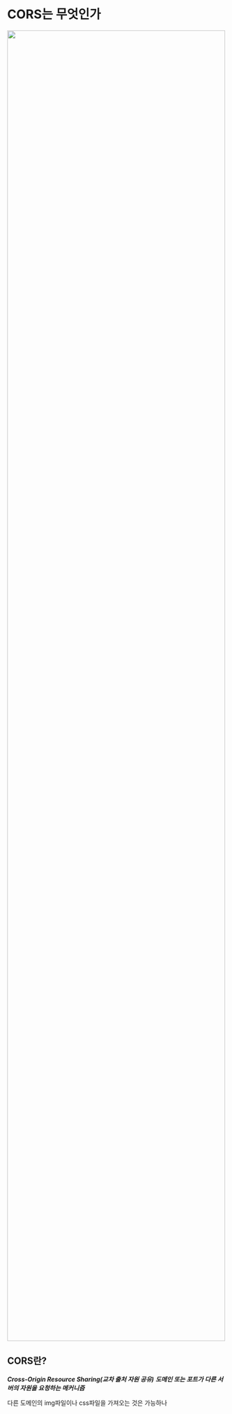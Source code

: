 # CORS는 무엇인가


<img src="https://t1.daumcdn.net/thumb/R720x0/?fname=http://t1.daumcdn.net/brunch/service/user/1pJY/image/OhRUYAA_taKZtLVo5BMCpomOqUo.png" width="500" height="3000/">

 ## CORS란?
 ***Cross-Origin Resource Sharing(교차 출처 자원 공유)***
 ***도메인 또는 포트가 다른 서버의 자원을 요청하는 메커니즘***

다른 도메인의 img파일이나 css파일을 가져오는 것은 가능하나 <script/>로 감싸진 script에서 생성된 Cross-site HTTP Request는 Same-origin policy를 적용받아 Cross-site HTTP Request가 제한된다.

동일 출처로 요청을 보내는 것(Same-origin requests)은 항상 허용되지만 다른 출처로의 요청(Cross-origin requests)은 보안상의 이유로 제한된다는 뜻이다.



- 웹 애플리케이션은 리소스가 자신의 출처(도메인, 프로토콜, 포트)와 다를 때 교차 출처 HTTP 요청을 실행한다
- ***브라우저는 보안상의 이유로, 스크립트에서 시작한 교차 출처 HTTP요청을 제한한다***
ex) domain-a.com ↔domain-b.com 간의 요청은 CORS 정책 위반으로, 브라우저에서 요청을 제한
- 따라서 다른 출처의 리소스를 불러오기 위해서는, 그 출처에서 교차 출처 리소스 공유에 대한 헤더(CORS)를 응답시 반환 해주어야 한다.

## CORS는 왜 필요할까 ?

만약 내가 서비스하고 있지 않는 사이트에서 세션을 요청해서 세션을 획득할 수 있다면 해당 사이트는 악의적으로 내 세션을 탈취하거나 다른 행동을 할 수 있습니다. 그래서 브라우저에서는 이러한 요청을 막습니다
피싱사이트가 대표적인 공격 사례인데 이러한 것을 막고 내가 허용한 origin들만 요청 할 수 있도록 하기 위해 필요합니다

## CORS는 어떻게 동작하나

1. 기본적으로 웹은 다른 출처의 리소스를 요청할 때는 HTTP 프로토콜을 사용하여 요청을 하는데, 이때 브라우저는 요청 헤더(request header)에 Origin 필드에 요청을 보내는 출처를 담아 전송한다.

2. 서버는 요청에 대한 응답을 하는데, 응답 헤더 (response header)에 Access-Control-Allow-Origin이라는 값에 '이 리소스를 접근하는 것이 허용된 출처'를 내려준다.
이후 응답을 받은 브라우저는 자신이 보냈던 요청의 Origin과 서버가 보내준 응답의 Access-Control-Allow-Origin을 비교해 본 후 이 응답이 유효한 응답인지 아닌지를 결정한다.

> 위에가 기본적은 CORS동작의 흐름이다

## CORS 시나리오

### Preflight request

<img src="https://evan-moon.github.io/static/c86699252752391939dc68f8f9a860bf/6af66/cors-preflight.png" width="500" height="300"/>

W3C 명세에 의하면 브라우저는 먼저 서버에 Preflight request(예비 요청)를 전송하여 실제 요청을 보내는 것이 안전한지 OPTIONS method로 확인한다. 그리고 서버로부터 유효하다는 응답을 받으면 그 다음 HTTP request 메소드와 함께 Actual request(본 요청)을 보낸다. 만약 유효하지 않다면 에러를 발생시키고 실제 요청은 서버로 전송하지 않는다.

이러한 예비 요청과 본 요청에 대한 서버의 응답은 프로그래머가 구분지어 처리하는 것은 아니다. 프로그래머가 Access-Control- 계열의 Response Header만 적절히 정해주면 Options 요청으로 오는 예비 요청과 GET, POST, PUT, DELETE 등으로 오는 본 요청의 처리는 서버가 알아서 처리한다. 

Preflight request는 GET, HEAD, POST외 다른 방식으로도 요청을 보낼 수 있고 application/xml처럼 다른 Content-type으로 요청을 보낼 수도 있으며, 커스텀 헤더도 사용할 수 있다.


### Simple Request

<img src="https://evan-moon.github.io/static/d8ed6519e305c807c687032ff61240f8/6af66/simple-request.png" width="500" height="300"/>

Simple Request란 아래 3가지 조전을 만족하는 경우를 말한다.

- GET / HEAD / POST 중 한 가지 메소드를 사용해야 한다.
- User agent에 의해 자동으로 설정되는 헤더(Connection, User-Agent 또는 Fetch spec에서 '금지된 헤더 이름(forbidden header name)'으로 정의된 이름들을 가진 헤더들)을 제외하고, Fetch spec에서 'CORS-safelisted request-header'라고 정의되어있고 수동 설정이 허용된 헤더들은 다음과 같다.
  - Accept
  - Accept-Language
  - Content-Language
  - Content-Type
  - DPR
  - Downlink
  - Save-Data
  - Viewport-Width
  - Width
- 오직 아래의 Content Type만 지정해야 한다
  - application / x-www-form-urlencoded
  - multipart/form-data
  - text/plain


### Credentialed Request
 
HTTP Cookie와 HTTP Authentication 정보를 인식할 수 있게 해주는 요청이다. 기본적으로 브라우저는 Non credential로 설정되어있기 때문에 credentials 전송을 위해선 설정을 해주어야 한다. 

Simple Credential Request 요청 시에는 xhr.withCredentials = true를 지정해서 Credential 요청을 보낼 수 있고, 서버는 Response Header에 반드시 Access-Control-Allow-Credentials: true를 포함해야한다.

또한 서버는 credential 요청에 응답할 때 반드시 Access-Control-Allow-Origin 헤더의 값으로 "*"와 같은 와일드카드 대신 ***구체적인 도메인***을 명시해야한다.

## CORS를 해결할 수 있는 방법

### Access-Control-Allow-Origin 세팅하기

CORS 정책 위반으로 인한 문제를 해결하는 가장 대표적인 방법은, 정석대로 서버에서 Access-Control-Allow-Origin헤더에 알맞은 값을 세팅해주는 것이다.

이때 와일드카드인 *을 사용하여 이 헤더를 세팅하게 되면 모든 출처에서 오는 요청을 받아먹겠다는 의미이므로 당장은 편할 수 있겠지만, 바꿔서 생각하면 정체도 모르는 이상한 출처에서 오는 요청까지 모두 받아먹겠다는 오픈 마인드와 다를 것 없으므로 보안적으로 심각한 이슈가 발생할 수도 있다.

그러니 가급적이면 귀찮더라도 Access-Control-Allow-Origin: https://evan.github.io와 같이 출처를 명시해주도록 하자.

### Webpack Dev Server로 리버스 프록싱하기

프론트엔드 개발자는 대부분 웹팩과 webpack-dev-server를 사용하여 자신의 머신에 개발 환경을 구축하게 되는데, 이 라이브러리가 제공하는 프록시 기능을 사용하면 아주 편하게 CORS 정책을 우회할 수 있다.

```javascript
module.exports = {
  devServer: {
    proxy: {
      '/api': {
        target: 'https://api.evan.com',
        changeOrigin: true,
        pathRewrite: { '^/api': '' },
      },
    }
  }
}
```

이렇게 설정을 해놓으면 로컬 환경에서 /api로 시작하는 URL로 보내는 요청에 대해 브라우저는 localhost:8000/api로 요청을 보낸 것으로 알고 있지만, 사실 뒤에서 웹팩이 https://api.evan.com으로 요청을 프록싱해주기 때문에 마치 CORS 정책을 지킨 것처럼 브라우저를 속이면서도 우리는 원하는 서버와 자유롭게 통신을 할 수 있다. 즉, 프록싱을 통해 CORS 정책을 우회할 수 있는 것이다.


다만 이 방법은 실제 프로덕션 환경에서도 클라이언트 어플리케이션의 소스를 서빙하는 출처와 API 서버의 출처가 같은 경우에 사용하는 것이 좋다. 물론 로컬 개발 환경에서야 웹팩이 요청을 프록싱해주니 아무 이상이 없겠지만, 어플리케이션을 빌드하고 서버에 올리고 나면 더 이상 webpack-dev-server가 구동하는 환경이 아니기 때문에 프록싱이고 나발이고 이상한 곳으로 API 요청을 보내기 때문이다.

출처 
[https://velog.io/@pilyeooong/CORS%EB%9E%80-%EB%AC%B4%EC%97%87%EC%9D%B8%EA%B0%80](https://velog.io/@pilyeooong/CORS%EB%9E%80-%EB%AC%B4%EC%97%87%EC%9D%B8%EA%B0%80)
[https://evan-moon.github.io/2020/05/21/about-cors/](https://evan-moon.github.io/2020/05/21/about-cors/)